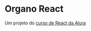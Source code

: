 # Organo React
Um projeto do <a href="https://cursos.alura.com.br/course/react-desenvolvendo-javascript">curso de React da Alura<a/>
